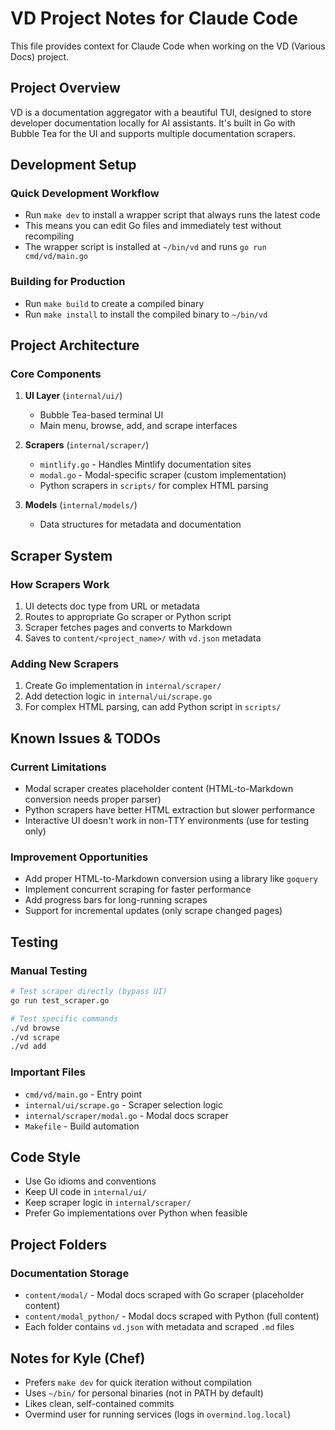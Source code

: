 # VD Project Notes for Claude Code

This file provides context for Claude Code when working on the VD (Various Docs) project.

## Project Overview

VD is a documentation aggregator with a beautiful TUI, designed to store developer documentation locally for AI assistants. It's built in Go with Bubble Tea for the UI and supports multiple documentation scrapers.

## Development Setup

### Quick Development Workflow
- Run `make dev` to install a wrapper script that always runs the latest code
- This means you can edit Go files and immediately test without recompiling
- The wrapper script is installed at `~/bin/vd` and runs `go run cmd/vd/main.go`

### Building for Production
- Run `make build` to create a compiled binary
- Run `make install` to install the compiled binary to `~/bin/vd`

## Project Architecture

### Core Components
1. **UI Layer** (`internal/ui/`)
   - Bubble Tea-based terminal UI
   - Main menu, browse, add, and scrape interfaces
   
2. **Scrapers** (`internal/scraper/`)
   - `mintlify.go` - Handles Mintlify documentation sites
   - `modal.go` - Modal-specific scraper (custom implementation)
   - Python scrapers in `scripts/` for complex HTML parsing

3. **Models** (`internal/models/`)
   - Data structures for metadata and documentation

## Scraper System

### How Scrapers Work
1. UI detects doc type from URL or metadata
2. Routes to appropriate Go scraper or Python script
3. Scraper fetches pages and converts to Markdown
4. Saves to `content/<project_name>/` with `vd.json` metadata

### Adding New Scrapers
1. Create Go implementation in `internal/scraper/`
2. Add detection logic in `internal/ui/scrape.go`
3. For complex HTML parsing, can add Python script in `scripts/`

## Known Issues & TODOs

### Current Limitations
- Modal scraper creates placeholder content (HTML-to-Markdown conversion needs proper parser)
- Python scrapers have better HTML extraction but slower performance
- Interactive UI doesn't work in non-TTY environments (use for testing only)

### Improvement Opportunities
- Add proper HTML-to-Markdown conversion using a library like `goquery`
- Implement concurrent scraping for faster performance
- Add progress bars for long-running scrapes
- Support for incremental updates (only scrape changed pages)

## Testing

### Manual Testing
```bash
# Test scraper directly (bypass UI)
go run test_scraper.go

# Test specific commands
./vd browse
./vd scrape
./vd add
```

### Important Files
- `cmd/vd/main.go` - Entry point
- `internal/ui/scrape.go` - Scraper selection logic
- `internal/scraper/modal.go` - Modal docs scraper
- `Makefile` - Build automation

## Code Style
- Use Go idioms and conventions
- Keep UI code in `internal/ui/`
- Keep scraper logic in `internal/scraper/`
- Prefer Go implementations over Python when feasible

## Project Folders

### Documentation Storage
- `content/modal/` - Modal docs scraped with Go scraper (placeholder content)
- `content/modal_python/` - Modal docs scraped with Python (full content)
- Each folder contains `vd.json` with metadata and scraped `.md` files

## Notes for Kyle (Chef)
- Prefers `make dev` for quick iteration without compilation
- Uses `~/bin/` for personal binaries (not in PATH by default)
- Likes clean, self-contained commits
- Overmind user for running services (logs in `overmind.log.local`)